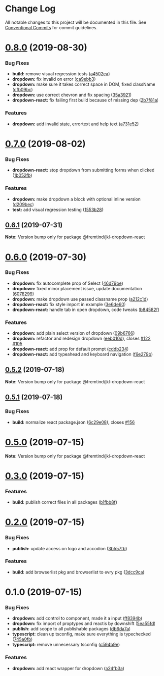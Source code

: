 # Change Log

All notable changes to this project will be documented in this file.
See [Conventional Commits](https://conventionalcommits.org) for commit guidelines.

# [0.8.0](https://github.com/fremtind/jokul/compare/@fremtind/jkl-dropdown-react@0.7.0...@fremtind/jkl-dropdown-react@0.8.0) (2019-08-30)


### Bug Fixes

* **build:** remove visual regression tests ([a4502ea](https://github.com/fremtind/jokul/commit/a4502ea))
* **dropdown:** fix invalid on error ([ca9ebb3](https://github.com/fremtind/jokul/commit/ca9ebb3))
* **dropdown:** make sure it takes correct space in DOM, fixed className ([cfb09bc](https://github.com/fremtind/jokul/commit/cfb09bc))
* **dropdown:** use correct chevron and fix spacing ([35a3921](https://github.com/fremtind/jokul/commit/35a3921))
* **dropdown-react:** fix failing first build because of missing dep ([2b7f81a](https://github.com/fremtind/jokul/commit/2b7f81a))


### Features

* **dropdown:** add invalid state, errortext and help text ([a731e52](https://github.com/fremtind/jokul/commit/a731e52))





# [0.7.0](https://github.com/fremtind/jokul/compare/@fremtind/jkl-dropdown-react@0.6.1...@fremtind/jkl-dropdown-react@0.7.0) (2019-08-02)


### Bug Fixes

* **dropdown-react:** stop dropdown from submitting forms when clicked ([1b052fb](https://github.com/fremtind/jokul/commit/1b052fb))


### Features

* **dropdown:** make dropdown a block with optional inline version ([d209bec](https://github.com/fremtind/jokul/commit/d209bec))
* **test:** add visual regression testing ([1553b28](https://github.com/fremtind/jokul/commit/1553b28))





## [0.6.1](https://github.com/fremtind/jokul/compare/@fremtind/jkl-dropdown-react@0.6.0...@fremtind/jkl-dropdown-react@0.6.1) (2019-07-31)

**Note:** Version bump only for package @fremtind/jkl-dropdown-react





# [0.6.0](https://github.com/fremtind/jokul/compare/@fremtind/jkl-dropdown-react@0.5.2...@fremtind/jkl-dropdown-react@0.6.0) (2019-07-30)


### Bug Fixes

* **dropdown:** fix autocomplete prop of Select ([46d79be](https://github.com/fremtind/jokul/commit/46d79be))
* **dropdown:** fixed minor placement issue, update documentation ([6078299](https://github.com/fremtind/jokul/commit/6078299))
* **dropdown:** make dropdown use passed classname prop ([a212c1d](https://github.com/fremtind/jokul/commit/a212c1d))
* **dropdown-react:** fix style import in example ([3e6de60](https://github.com/fremtind/jokul/commit/3e6de60))
* **dropdown-react:** handle tab in open dropdown, code tweaks ([b84582f](https://github.com/fremtind/jokul/commit/b84582f))


### Features

* **dropdown:** add plain select version of dropdown ([09b6766](https://github.com/fremtind/jokul/commit/09b6766))
* **dropdown:** refactor and redesign dropdown ([eeb010d](https://github.com/fremtind/jokul/commit/eeb010d)), closes [#122](https://github.com/fremtind/jokul/issues/122) [#105](https://github.com/fremtind/jokul/issues/105)
* **dropdown-react:** add prop for default prompt ([cddb234](https://github.com/fremtind/jokul/commit/cddb234))
* **dropdown-react:** add typeahead and keyboard navigation ([f6e279b](https://github.com/fremtind/jokul/commit/f6e279b))





## [0.5.2](https://github.com/fremtind/jokul/compare/@fremtind/jkl-dropdown-react@0.5.1...@fremtind/jkl-dropdown-react@0.5.2) (2019-07-18)

**Note:** Version bump only for package @fremtind/jkl-dropdown-react





## [0.5.1](https://github.com/fremtind/jokul/compare/@fremtind/jkl-dropdown-react@0.5.0...@fremtind/jkl-dropdown-react@0.5.1) (2019-07-18)


### Bug Fixes

* **build:** normalize react package.json ([6c29e08](https://github.com/fremtind/jokul/commit/6c29e08)), closes [#156](https://github.com/fremtind/jokul/issues/156)





# [0.5.0](https://github.com/fremtind/jokul/compare/@fremtind/jkl-dropdown-react@0.3.0...@fremtind/jkl-dropdown-react@0.5.0) (2019-07-15)

**Note:** Version bump only for package @fremtind/jkl-dropdown-react





# [0.3.0](https://github.com/fremtind/jokul/compare/@fremtind/jkl-dropdown-react@0.2.0...@fremtind/jkl-dropdown-react@0.3.0) (2019-07-15)


### Features

* **build:** publish correct files in all packages ([b1fbb8f](https://github.com/fremtind/jokul/commit/b1fbb8f))





# [0.2.0](https://github.com/fremtind/jokul/compare/@fremtind/jkl-dropdown-react@0.1.0...@fremtind/jkl-dropdown-react@0.2.0) (2019-07-15)

### Bug Fixes

-   **publish:** update access on logo and accodion ([3b557fb](https://github.com/fremtind/jokul/commit/3b557fb))

### Features

-   **build:** add browserlist pkg and browserlist to evry pkg ([3dcc9ca](https://github.com/fremtind/jokul/commit/3dcc9ca))

# 0.1.0 (2019-07-15)

### Bug Fixes

-   **dropdown:** add control to component, made it a input ([ff8394b](https://github.com/fremtind/jokul/commit/ff8394b))
-   **dropdown:** fix import of proptypes and reactis by downshift ([5ea55fd](https://github.com/fremtind/jokul/commit/5ea55fd))
-   **publish:** add scope to all publishable packages ([db6da7a](https://github.com/fremtind/jokul/commit/db6da7a))
-   **typescript:** clean up tsconfig, make sure everything is typechecked ([745a0fb](https://github.com/fremtind/jokul/commit/745a0fb))
-   **typescript:** remove unnecessary tsconfig ([c594b9e](https://github.com/fremtind/jokul/commit/c594b9e))

### Features

-   **dropdown:** add react wrapper for dropdown ([a24fb3a](https://github.com/fremtind/jokul/commit/a24fb3a))
